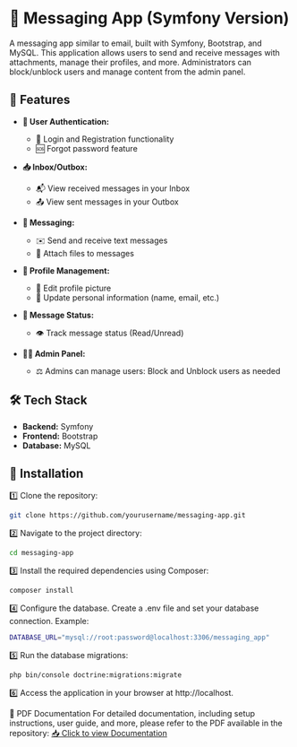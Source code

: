 # 📧 Messaging App (Symfony Version)

A messaging app similar to email, built with Symfony, Bootstrap, and MySQL. This application allows users to send and receive messages with attachments, manage their profiles, and more. Administrators can block/unblock users and manage content from the admin panel.

## 🚀 Features

- **🔑 User Authentication:**
  - 🔐 Login and Registration functionality
  - 🆘 Forgot password feature

- **📥 Inbox/Outbox:**
  - 📬 View received messages in your Inbox
  - 📤 View sent messages in your Outbox

- **💬 Messaging:**
  - ✉️ Send and receive text messages
  - 📎 Attach files to messages

- **👤 Profile Management:**
  - 📸 Edit profile picture
  - 📝 Update personal information (name, email, etc.)

- **🔄 Message Status:**
  - 👁️ Track message status (Read/Unread)

- **👨‍💻 Admin Panel:**
  - ⚖️ Admins can manage users: Block and Unblock users as needed

## 🛠️ Tech Stack

- **Backend:** Symfony
- **Frontend:** Bootstrap
- **Database:** MySQL

## 🏁 Installation

1️⃣ Clone the repository:
   ```bash
   git clone https://github.com/yourusername/messaging-app.git
```

2️⃣ Navigate to the project directory:
```bash
cd messaging-app
```

3️⃣ Install the required dependencies using Composer:
```bash
composer install
```

4️⃣ Configure the database. Create a .env file and set your database connection. Example:
```bash
DATABASE_URL="mysql://root:password@localhost:3306/messaging_app"
```

5️⃣ Run the database migrations:
```bash
php bin/console doctrine:migrations:migrate
```

6️⃣ Access the application in your browser at http://localhost.

📄 PDF Documentation
For detailed documentation, including setup instructions, user guide, and more, please refer to the PDF available in the repository:
[📥 Click to view Documentation](https://raw.githubusercontent.com/yourusername/messaging-app/main/documentation.pdf)

